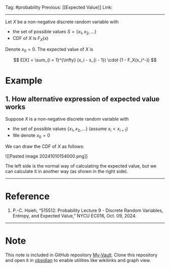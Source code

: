 Tag: #probability 
Previous: [[Expected Value]]
Link: 

---

Let $X$ be a non-negative discrete random variable with

- the set of possible values $S = \{x_1, x_2, \ldots\}$
- CDF of $X$ is $F_X(x)$

Denote $x_0 = 0$. The expected value of $X$ is

$$
E[X] = \sum_{i = 1}^{\infty} (x_i - x_{i - 1}) \cdot (1 - F_X(x_i^-))
$$

# Example

## 1. How alternative expression of expected value works

Suppose $X$ is a non-negative discrete random variable with

- the set of possible values $\{x_1, x_2, \ldots\}$ (assume $x_i < x_{i + 1}$)
- We denote $x_0 = 0$

We can draw the CDF of $X$ as follows:

![[Pasted image 20241010154000.png]]

The left side is the normal way of calculating the expected value, but we can calculate it in another way (as shown in the right side).

---

# Reference

1. P.-C. Hsieh, “515512: Probability Lecture 9 - Discrete Random Variables, Entropy, and Expected Value,” NYCU EC016, Oct. 09, 2024.

---

# Note

This note is included in GitHub repository [My-Vault](https://github.com/LittleD3092/My-Vault.git). Clone this repository and open it in [obsidian](https://obsidian.md/) to enable utilities like wikilinks and graph view.